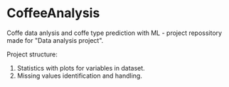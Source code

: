 # CoffeeAnalysis

Coffe data anlysis and coffe type prediction with ML - project repossitory made for "Data analysis project". 

Project structure:
1.  Statistics with plots for variables in dataset.
2.  Missing values identification and handling.
